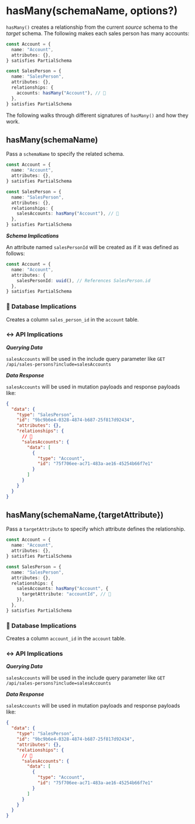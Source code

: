 # hasMany(schemaName, options?)

`hasMany()` creates a relationship from the current _source_ schema to the _target_ schema. The following makes each sales person has many accounts:

```ts
const Account = {
  name: "Account",
  attributes: {},
} satisfies PartialSchema

const SalesPerson = {
  name: "SalesPerson",
  attributes: {},
  relationships: {
    accounts: hasMany("Account"), // 👀
  },
} satisfies PartialSchema
```

The following walks through different signatures of `hasMany()` and how they work.

## hasMany(schemaName)

Pass a `schemaName` to specify the related schema.

```ts
const Account = {
  name: "Account",
  attributes: {},
} satisfies PartialSchema

const SalesPerson = {
  name: "SalesPerson",
  attributes: {},
  relationships: {
    salesAccounts: hasMany("Account"), // 👀
  },
} satisfies PartialSchema
```

**_Schema Implications_**

An attribute named `salesPersonId` will be created as if it was defined as follows:

```ts
const Account = {
  name: "Account",
  attributes: {
    salesPersonId: uuid(), // References SalesPerson.id
  },
} satisfies PartialSchema
```

### 💾 Database Implications

Creates a column `sales_person_id` in the `account` table.

### ↔️ API Implications

**_Querying Data_**

`salesAccounts` will be used in the include query parameter like `GET /api/sales-persons?include=salesAccounts`

**_Data Response_**

`salesAccounts` will be used in mutation payloads and response payloads like:

```json
{
  "data": {
    "type": "SalesPerson",
    "id": "9bc9b6e4-0328-4874-b687-25f817d92434",
    "attributes": {},
    "relationships": {
      // 👀
      "salesAccounts": {
        "data": [
          {
            "type": "Account",
            "id": "75f706ee-ac71-483a-ae16-45254b66f7e1"
          }
        ]
      }
    }
  }
}
```

## hasMany(schemaName,{targetAttribute})

Pass a `targetAttribute` to specify which attribute defines the relationship.

```ts
const Account = {
  name: "Account",
  attributes: {},
} satisfies PartialSchema

const SalesPerson = {
  name: "SalesPerson",
  attributes: {},
  relationships: {
    salesAccounts: hasMany("Account", {
      targetAttribute: "accountId", // 👀
    }),
  },
} satisfies PartialSchema
```

### 💾 Database Implications

Creates a column `account_id` in the `account` table.

### ↔️ API Implications

**_Querying Data_**

`salesAccounts` will be used in the include query parameter like `GET /api/sales-persons?include=salesAccounts`

**_Data Response_**

`salesAccounts` will be used in mutation payloads and response payloads like:

```json
{
  "data": {
    "type": "SalesPerson",
    "id": "9bc9b6e4-0328-4874-b687-25f817d92434",
    "attributes": {},
    "relationships": {
      // 👀
      "salesAccounts": {
        "data": [
          {
            "type": "Account",
            "id": "75f706ee-ac71-483a-ae16-45254b66f7e1"
          }
        ]
      }
    }
  }
}
```

